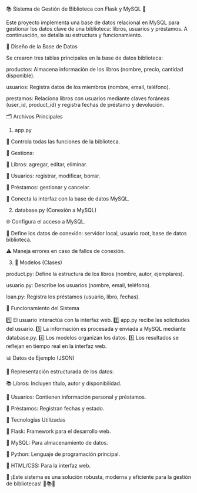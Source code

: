 📚 Sistema de Gestión de Biblioteca con Flask y MySQL 🚀

Este proyecto implementa una base de datos relacional en MySQL para gestionar los datos clave de una biblioteca: libros, usuarios y préstamos. A continuación, se detalla su estructura y funcionamiento.

📖 Diseño de la Base de Datos

Se crearon tres tablas principales en la base de datos biblioteca:

productos: Almacena información de los libros (nombre, precio, cantidad disponible).

usuarios: Registra datos de los miembros (nombre, email, teléfono).

prestamos: Relaciona libros con usuarios mediante claves foráneas (user_id, product_id) y registra fechas de préstamo y devolución.

🗂️ Archivos Principales

1. app.py

🔧 Controla todas las funciones de la biblioteca.

📌 Gestiona:

📖 Libros: agregar, editar, eliminar.

👥 Usuarios: registrar, modificar, borrar.

🔄 Préstamos: gestionar y cancelar.

🔗 Conecta la interfaz con la base de datos MySQL.

2. database.py (Conexión a MySQL)

🌐 Configura el acceso a MySQL.

🔑 Define los datos de conexión: servidor local, usuario root, base de datos biblioteca.

⚠️ Maneja errores en caso de fallos de conexión.

3. 📌 Modelos (Clases)

product.py: Define la estructura de los libros (nombre, autor, ejemplares).

usuario.py: Describe los usuarios (nombre, email, teléfono).

loan.py: Registra los préstamos (usuario, libro, fechas).

🔄 Funcionamiento del Sistema

1️⃣ El usuario interactúa con la interfaz web.
2️⃣ app.py recibe las solicitudes del usuario.
3️⃣ La información es procesada y enviada a MySQL mediante database.py.
4️⃣ Los modelos organizan los datos.
5️⃣ Los resultados se reflejan en tiempo real en la interfaz web.

📊 Datos de Ejemplo (JSON)

📌 Representación estructurada de los datos:

📚 Libros: Incluyen título, autor y disponibilidad.

👥 Usuarios: Contienen información personal y préstamos.

🔄 Préstamos: Registran fechas y estado.

🚀 Tecnologías Utilizadas

🔹 Flask: Framework para el desarrollo web.

🔹 MySQL: Para almacenamiento de datos.

🔹 Python: Lenguaje de programación principal.

🔹 HTML/CSS: Para la interfaz web.

📌 ¡Este sistema es una solución robusta, moderna y eficiente para la gestión de bibliotecas! 🎯📚✨

